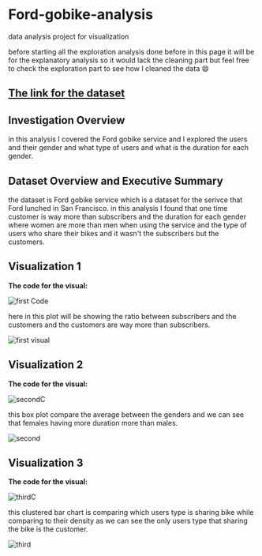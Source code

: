 # Ford-gobike-analysis
data analysis project for visualization

before starting all the exploration analysis done before in this page it will be for the explanatory analysis so it would lack the cleaning part but feel free to check the exploration part to see how I cleaned the data 😄

[The link for the dataset](https://video.udacity-data.com/topher/2020/October/5f91cf38_201902-fordgobike-tripdata/201902-fordgobike-tripdata.csv)
---

## Investigation Overview

in this analysis I covered the Ford gobike service and I explored the users and their gender and what type of users and what is the duration for each gender.

## Dataset Overview and Executive Summary

the dataset is Ford gobike service which is a dataset for the serivce that Ford lunched in San Francisco. in this analysis I found that one time customer is way more than subscribers and the duration for each gender where women are more than men when using the service and the type of users who share their bikes and it wasn't the subscribers but the customers.


## Visualization 1


**The code for the visual:**

![first Code](https://github.com/Asem-001/Ford-gobike-analysis/assets/117676536/a21f9390-fbc3-4ef5-924a-eec35cf2e31e)


here in this plot will be showing the ratio between subscribers and the customers and the customers are way more than subscribers.

![first visual](https://github.com/Asem-001/Ford-gobike-analysis/assets/117676536/80b2f35d-0530-41c6-beff-7803e00784bb)

## Visualization 2


**The code for the visual:**

![secondC](https://github.com/Asem-001/Ford-gobike-analysis/assets/117676536/d88d48ff-d516-4fd2-868b-9e91ab672fc9)


this box plot compare the average between the genders and we can see that females having more duration more than males.

![second](https://github.com/Asem-001/Ford-gobike-analysis/assets/117676536/6e42a968-73b0-40f8-8886-19adda0a3298)


## Visualization 3


**The code for the visual:**

![thirdC](https://github.com/Asem-001/Ford-gobike-analysis/assets/117676536/4aeebe3c-2c2a-4182-a18c-7cf98ce8a4e9)

this clustered bar chart is comparing which users type is sharing bike while comparing to their density as we can see the only users type that sharing the bike is the customer.

![third](https://github.com/Asem-001/Ford-gobike-analysis/assets/117676536/5390d344-de9e-41eb-bc9e-95a06fe2454e)






